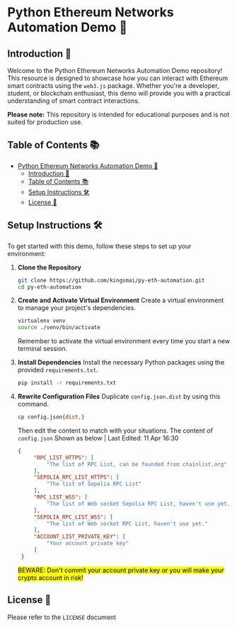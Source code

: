 # Python Ethereum Networks Automation Demo 🚀

## Introduction 📖

Welcome to the Python Ethereum Networks Automation Demo repository! This resource is designed to showcase how you can interact with Ethereum smart contracts using the `web3.js` package. Whether you're a developer, student, or blockchain enthusiast, this demo will provide you with a practical understanding of smart contract interactions.

**Please note:** This repository is intended for educational purposes and is not suited for production use.

## Table of Contents 📚

- [Python Ethereum Networks Automation Demo 🚀](#python-ethereum-networks-automation-demo-)
  - [Introduction 📖](#introduction-)
  - [Table of Contents 📚](#table-of-contents-)
  - [Setup Instructions 🛠️](#setup-instructions-️)
  - [License 📄](#license-)

## Setup Instructions 🛠️

To get started with this demo, follow these steps to set up your environment:

1. **Clone the Repository**
   ```bash
   git clone https://github.com/kingsmai/py-eth-automation.git
   cd py-eth-automation
   ```

2. **Create and Activate Virtual Environment**
   Create a virtual environment to manage your project's dependencies.
   ```bash
   virtualenv venv
   source ./venv/bin/activate
   ```
   Remember to activate the virtual environment every time you start a new terminal session.

3. **Install Dependencies**
   Install the necessary Python packages using the provided `requirements.txt`.
   ```bash
   pip install -r requirements.txt
   ```

4. **Rewrite Configuration Files**
   Duplicate `config.json.dist` by using this command.
   ```bash
   cp config.json{dist,}
   ```
   Then edit the content to match with your situations. The content of `config.json` Shown as below
   | Last Edited: 11 Apr 16:30
   ```json
   {
        "RPC_LIST_HTTPS": [
            "The list of RPC List, can be founded from chainlist.org"
        ],
        "SEPOLIA_RPC_LIST_HTTPS": [
            "The list of Sepolia RPC List"
        ],
        "RPC_LIST_WSS": [
            "The list of Web socket Sepolia RPC List, haven't use yet."
        ],
        "SEPOLIA_RPC_LIST_WSS": [
            "The list of Web socket RPC List, haven't use yet."
        ],
        "ACCOUNT_LIST_PRIVATE_KEY": [
            "Your account private key"
        ]
    }
   ```
   <mark>BEWARE: Don't commit your account private key or you will make your crypto account in risk!</mark>

<!-- 
## Getting Started 🌟

[Instructions on how to use the demo, execute scripts, etc.]

## Contributing 🤝

[Guidelines for contributing to the repository]
-->

## License 📄

Please refer to the `LICENSE` document
